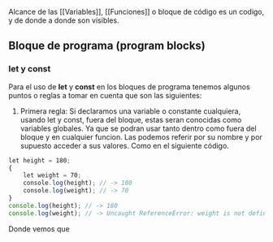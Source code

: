 Alcance de las [[Variables]], [[Funciones]] o bloque de código es un codigo, y de donde a donde son visibles.
## Bloque de programa (program blocks)

### **let** y **const**

Para el uso de **let** y **const** en los bloques de programa tenemos algunos puntos o reglas a tomar en cuenta que son las siguientes:

1. Primera regla: Si declaramos una variable o constante cualquiera, usando let y const, fuera del bloque, estas seran conocidas como variables globales. Ya que se podran usar tanto dentro como fuera del bloque y en cualquier funcion. Las podemos referir por su nombre y por supuesto acceder a sus valores. Como en el siguiente código. 
~~~js
let height = 180;
{
    let weight = 70;
    console.log(height); // -> 180
    console.log(weight); // -> 70
}
console.log(height); // -> 180
console.log(weight); // -> Uncaught ReferenceError: weight is not defined
~~~

Donde vemos que 